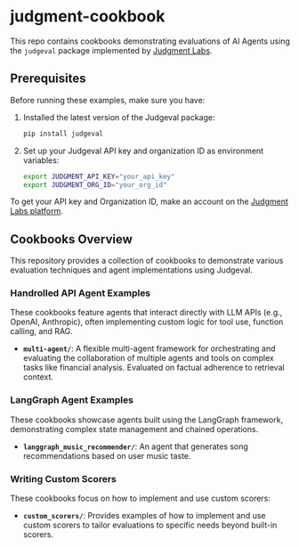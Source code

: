# judgment-cookbook

This repo contains cookbooks demonstrating evaluations of AI Agents using the `judgeval` package implemented by [Judgment Labs](https://judgmentlabs.ai/).


## Prerequisites
Before running these examples, make sure you have:

1. Installed the latest version of the Judgeval package:
   ```bash
   pip install judgeval
   ```

2. Set up your Judgeval API key and organization ID as environment variables:
   ```bash
   export JUDGMENT_API_KEY="your_api_key"
   export JUDGMENT_ORG_ID="your_org_id"
   ```

To get your API key and Organization ID, make an account on the [Judgment Labs platform](https://app.judgmentlabs.ai/login).


## Cookbooks Overview
This repository provides a collection of cookbooks to demonstrate various evaluation techniques and agent implementations using Judgeval.

### Handrolled API Agent Examples

These cookbooks feature agents that interact directly with LLM APIs (e.g., OpenAI, Anthropic), often implementing custom logic for tool use, function calling, and RAG.
*   **`multi-agent/`**: A flexible multi-agent framework for orchestrating and evaluating the collaboration of multiple agents and tools on complex tasks like financial analysis. Evaluated on factual adherence to retrieval context.

### LangGraph Agent Examples

These cookbooks showcase agents built using the LangGraph framework, demonstrating complex state management and chained operations.

*   **`langgraph_music_recommender/`**: An agent that generates song recommendations based on user music taste.
   
### Writing Custom Scorers

These cookbooks focus on how to implement and use custom scorers:

*   **`custom_scorers/`**: Provides examples of how to implement and use custom scorers to tailor evaluations to specific needs beyond built-in scorers.

